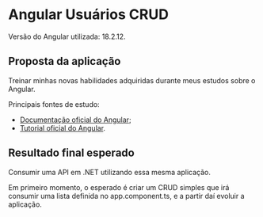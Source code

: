 # Angular Usuários CRUD

Versão do Angular utilizada: 18.2.12.

## Proposta da aplicação

Treinar minhas novas habilidades adquiridas durante meus estudos sobre o Angular.

Principais fontes de estudo:
* [Documentação oficial do Angular](https://v18.angular.dev/overview);
* [Tutorial oficial do Angular](https://v18.angular.dev/tutorials).

## Resultado final esperado

Consumir uma API em .NET utilizando essa mesma aplicação.

Em primeiro momento, o esperado é criar um CRUD simples que irá consumir uma lista definida no app.component.ts, e a partir daí evoluir a aplicação.